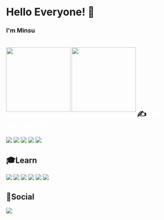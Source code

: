 # Hello Everyone! 👋 <br/>
### I'm Minsu <br/><br/>
<img align='left' src="https://github-readme-stats.vercel.app/api?username=Rapidshot282" height="175"> 
<img align='left' src="http://mazassumnida.wtf/api/v2/generate_badge?boj=alstn3434" height="175">
<br/><br/><br/><br/><br/><br/><br/><br/>

## :writing_hand: <b><span style="color:white">I'm interested in</span></b>
<img src="https://img.shields.io/badge/C%2B%2B-00599C?style=flat-square&logo=C%2B%2B&logoColor=white"/> <img src="https://img.shields.io/badge/.net-512BD4?style=flat-square&logo=dotnet&logoColor=white"/> <img src="https://img.shields.io/badge/JavaScript-F7DF1E?style=flat-square&logo=JavaScript&logoColor=white"/> <img src="https://img.shields.io/badge/Python-3776AB?style=flat-square&logo=Python&logoColor=white"/> <img src="https://img.shields.io/badge/starbucks-62B47A?style=flat-square&logo=starbucks&logoColor=white"/>

## 🎓Learn
<img src="https://img.shields.io/badge/TensorFlow-FF6F00?style=flat-square&logo=TensorFlow&logoColor=white"/> <img src="https://img.shields.io/badge/Pytorch-EE4C2C?style=flat-square&logo=pytorch&logoColor=white"/> <img src="https://img.shields.io/badge/Python-3776AB?style=flat-square&logo=Python&logoColor=white"/> <img src="https://img.shields.io/badge/Skript-62B47A?style=flat-square&logo=minecraft&logoColor=white"/> <img src="https://img.shields.io/badge/Kotlin-7F52FF?style=flat-square&logo=kotlin&logoColor=white"/> <img src="https://img.shields.io/badge/React.js-61DAFB?style=flat-square&logo=react&logoColor=white"/>

## 🌻Social
<a href="https://blog.naver.com/alstn3434" target="_blank"><img src="https://img.shields.io/badge/blog-03C75A?style=flat-square&logo=Naver&logoColor=white"/> 
<br/><br/>



<!--
**Rapidshot282/Rapidshot282** is a ✨ _special_ ✨ repository because its `README.md` (this file) appears on your GitHub profile.
<a href="클릭시 이동할 링크" target="_blank"><img src="https://img.shields.io/badge/문자-색코드?style=flat-square&logo=이미지 이름&logoColor=white"/></a>
<img src="https://img.shields.io/badge/문자-색코드?style=for-the-badge&logo=이미지 이름&logoColor=black">
<div align="center">
<div/>
